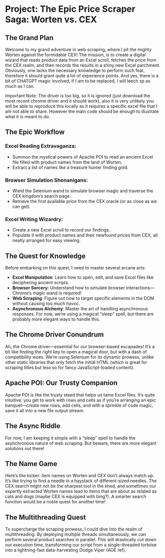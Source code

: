 # Project: The Epic Price Scraper Saga: Worten vs. CEX

## The Grand Plan

Welcome to my grand adventure in web scraping, where I pit the mighty Worten against the formidable CEX! The mission, 
is to create a digital wizard that reads product data from an Excel scroll, fetches the price from the CEX realm, and 
then records the results in a shiny new Excel parchment. Obviously, one lacks the necessary knowledge to perform such
feat, therefore it should grant quite a lot of experience points. And yes, there is a bit of CHATGPT magic involved, if
I am to be replaced, I will leech xp as much as I can.

Important Note: The driver is too big, so it is ignored (just download the most recent chrome driver and it should work), 
also it is very unlikely you will be able to reproduce this locally as it requires a specific excel file that I am not 
able to share. However the main code should be enough to illustrate what it is meant to do.

## The Epic Workflow

### Excel Reading Extravaganza:

- Summon the mystical powers of Apache POI to read an ancient Excel file filled with product names from the land of Worten.
- Extract a list of names like a treasure hunter finding gold.

### Browser Simulation Shenanigans:

- Wield the Selenium wand to simulate browser magic and traverse the CEX kingdom’s search page.
- Retrieve the first available price from the CEX oracle (or as close as we can get).

### Excel Writing Wizardry:

- Create a new Excel scroll to record our findings.
- Populate it with product names and their newfound prices from CEX, all neatly arranged for easy viewing.

## The Quest for Knowledge

Before embarking on this quest, I need to master several arcane arts:

- **Excel Manipulation**: Learn how to open, edit, and save Excel files like deciphering ancient scripts.
- **Browser Sorcery**: Understand how to simulate browser interactions—Chrome’s magic wand is required!
- **Web Scraping**: Figure out how to target specific elements in the DOM without causing too much havoc.
- **Asynchronous Alchemy**: Master the art of handling asynchronous responses. For now, we’re using a magical “sleep” spell, 
but there are probably more elegant ways to handle this.

## The Chrome Driver Conundrum

Ah, the Chrome driver—essential for our browser-based escapades! It’s a bit like finding the right key to open a magical 
door, but with a dash of compatibility woes. We’re using Selenium for its dynamic prowess, unlike other static libraries 
that only fetch the initial HTML (which is great for scraping titles but less so for fancy JavaScript-loaded content).

## Apache POI: Our Trusty Companion

Apache POI is like the trusty steed that helps us tame Excel files. It’s quite intuitive: you get to work with rows and 
cells as if you’re arranging an epic banquet—create new rows, add cells, and with a sprinkle of code magic, save it all 
into a new file output stream.

## The Async Riddle

For now, I am keeping it simple with a “sleep” spell to handle the asynchronous nature of web scraping. But beware, 
there are more elegant solutions out there! 

## The Name Game

Here’s the kicker: item names on Worten and CEX don’t always match up. It’s like trying to find a needle in a haystack 
of different-sized needles. The CEX search might not be the sharpest tool in the shed, and sometimes our expertly 
extracted Worten names lead to items that are about as related as cats and dogs (maybe CEX is equipped with bing?). A 
smarter search function would be a noble quest for another time!

## The Multithreading Quest

To supercharge the scraping prowess, I could dive into the realm of multithreading. By deploying multiple threads 
simultaneously, we can perform several product searches in parallel. This will drastically cut down our execution time, 
transforming our script from a single-threaded tortoise into a lightning-fast data-harvesting Dodge Viper (AOE ref).
